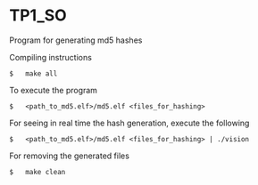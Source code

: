 # TP1_SO

Program for generating md5 hashes

Compiling instructions
```
$   make all
```

To execute the program
```
$   <path_to_md5.elf>/md5.elf <files_for_hashing>
```

For seeing in real time the hash generation, execute the following
```
$   <path_to_md5.elf>/md5.elf <files_for_hashing> | ./vision
```

For removing the generated files

```
$   make clean
```
